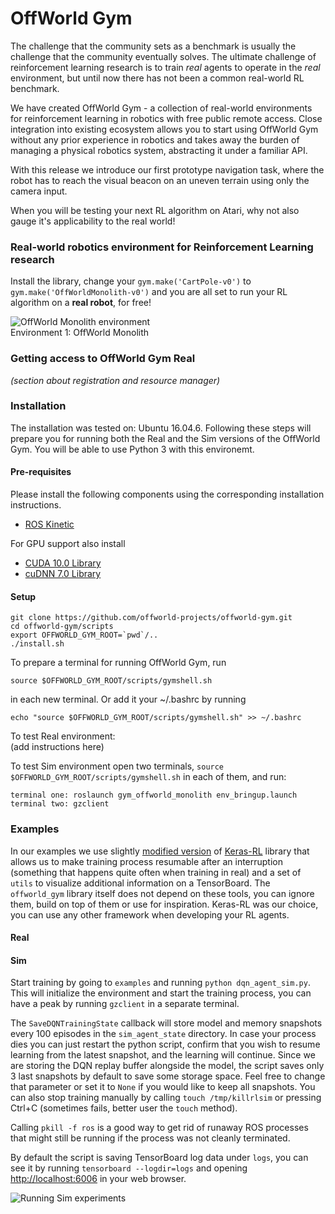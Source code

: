 # OffWorld Gym
The challenge that the community sets as a benchmark is usually the challenge that the community eventually solves. The ultimate challenge of reinforcement learning research is to train *real* agents to operate in the *real* environment, but until now there has not been a common real-world RL benchmark.

We have created OffWorld Gym - a collection of real-world environments for reinforcement learning in robotics with free public remote access. Close integration into existing ecosystem allows you to start using OffWorld Gym without any prior experience in robotics and takes away the burden of managing a physical robotics system, abstracting it under a familiar API.

With this release we introduce our first prototype navigation task, where the robot has to reach the visual beacon on an uneven terrain using only the camera input.

When you will be testing your next RL algorithm on Atari, why not also gauge it's applicability to the real world!



### Real-world robotics environment for Reinforcement Learning research

Install the library, change your `gym.make('CartPole-v0')` to `gym.make('OffWorldMonolith-v0')` and you are all set to run your RL algorithm on a **real robot**, for free!

![OffWorld Monolith environment](https://github.com/offworld-projects/offworld-gym/blob/develop/docs/images/offworld-gym-monolith-v1.png)  
Environment 1: OffWorld Monolith



### Getting access to OffWorld Gym Real
*(section about registration and resource manager)*



### Installation
The installation was tested on: Ubuntu 16.04.6. Following these steps will prepare you for running both the Real and the Sim versions of the OffWorld Gym. You will be able to use Python 3 with this environemt.

#### Pre-requisites
Please install the following components using the corresponding installation instructions.

  * [ROS Kinetic](http://wiki.ros.org/kinetic/Installation/Ubuntu)
  
For GPU support also install

  * [CUDA 10.0 Library](https://developer.nvidia.com/cuda-10.0-download-archive)
  * [cuDNN 7.0 Library](https://developer.nvidia.com/cudnn)



#### Setup
```
git clone https://github.com/offworld-projects/offworld-gym.git
cd offworld-gym/scripts
export OFFWORLD_GYM_ROOT=`pwd`/..
./install.sh
```

To prepare a terminal for running OffWorld Gym, run
```
source $OFFWORLD_GYM_ROOT/scripts/gymshell.sh
```
in each new terminal. Or add it  your ~/.bashrc by running
```
echo "source $OFFWORLD_GYM_ROOT/scripts/gymshell.sh" >> ~/.bashrc
```

To test Real environment:	
	(add instructions here)

To test Sim environment open two terminals, `source $OFFWORLD_GYM_ROOT/scripts/gymshell.sh` in each of them, and run:  

	terminal one: roslaunch gym_offworld_monolith env_bringup.launch  
	terminal two: gzclient  



### Examples
In our examples we use slightly [modified version](https://github.com/offworld-projects/keras-rl/tree/offworld-gym) of [Keras-RL](https://github.com/keras-rl/keras-rl) library that allows us to make training process resumable after an interruption (something that happens quite often when training in real) and a set of `utils` to visualize additional information on a TensorBoard. The `offworld_gym` library itself does not depend on these tools, you can ignore them, build on top of them or use for inspiration. Keras-RL was our choice, you can use any other framework when developing your RL agents.

#### Real


#### Sim

Start training by going to `examples` and running `python dqn_agent_sim.py`. This will initialize the environment and start the training process, you can have a peak by running `gzclient` in a separate terminal.

The `SaveDQNTrainingState` callback will store model and memory snapshots every 100 episodes in the `sim_agent_state` directory. In case your process dies you can just restart the python script, confirm that you wish to resume learning from the latest snapshot, and the learning will continue. Since we are storing the DQN replay buffer alongside the model, the script saves only 3 last snapshots by default to save some storage space. Feel free to change that parameter or set it to `None` if you would like to keep all snapshots. You can also stop training manually by calling `touch /tmp/killrlsim` or pressing Ctrl+C (sometimes fails, better user the `touch` method).

Calling `pkill -f ros` is a good way to get rid of runaway ROS processes that might still be running if the process was not cleanly terminated.

By default the script is saving TensorBoard log data under `logs`, you can see it by running `tensorboard --logdir=logs` and opening [http://localhost:6006](http://localhost:6006) in your web browser. 

![Running Sim experiments](https://github.com/offworld-projects/offworld-gym/blob/develop/docs/images/running-sim-experiments.png)  